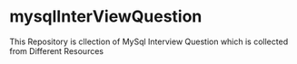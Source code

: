# mysqlInterViewQuestion
This Repository is cllection of MySql Interview Question which is collected from Different Resources
